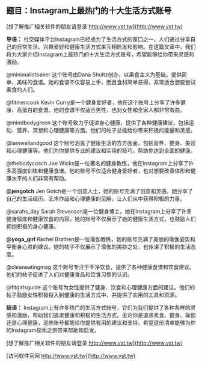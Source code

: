 ## **题目：Instagram上最热门的十大生活方式账号**

[想了解推广相关软件的朋友请登录 http://www.vst.tw](http://www.vst.tw)

**导语：**
社交媒体平台Instagram已经成为了生活方式的窗口之一，人们通过分享自己的日常生活、兴趣爱好和健康生活方式来互相启发和影响。在这篇文章中，我们将为大家介绍Instagram上最热门的十大生活方式账号，希望能够给你带来灵感和激励。

@minimalistbaker
这个账号由Dana Shultz创办，以素食主义为基础，提供简单、美味的食谱。她的食谱不仅容易上手，而且食材简单易得，非常适合想要尝试素食的人们。

@fitmencook
Kevin Curry是一个健身爱好者，他在这个账号上分享了许多健康、高蛋白的食谱。他的食谱不仅适合男性，也对女性和全家人都非常有益。

@mindbodygreen
这个账号致力于促进身心健康，提供了各种健康建议，包括运动、营养、冥想和心理健康等方面。他们的帖子总能给你带来积极的能量和灵感。

@iamwellandgood
这个账号涵盖了健康生活的方方面面，包括营养、健身、美容和心理健康等。他们为你提供专业的建议和实用的技巧，帮助你达到全面的健康。

@thebodycoach
Joe Wicks是一位著名的健身教练，他在Instagram上分享了许多高强度训练和健康食谱。他的账号不仅适合健身爱好者，也对想要改善体形和健康水平的人们非常有帮助。

**@jengotch**
Jen Gotch是一个创意人士，她的账号充满了创意和灵感。她分享了自己的生活经历、艺术作品和心理健康的见解，让人们从中获得积极的力量。

@sarahs_day
Sarah Stevenson是一位健身博主，她在Instagram上分享了许多健身锻炼和健康饮食的内容。她的账号不仅展示了她的健康生活方式，也鼓励人们拥抱积极的身心健康。

**@yoga_girl**
Rachel Brathen是一位瑜伽教练，她的账号充满了美丽的瑜伽姿势和平衡身心灵的建议。她的帖子不仅展示了瑜伽的美妙之处，也传递了积极的生活态度。

@cleaneatingmag
这个账号专注于干净饮食，提供了各种健康食谱和饮食建议。他们的帖子促进了人们对健康食品和饮食习惯的认识。

@fitgirlsguide
这个账号为女性提供了健身、饮食和心理健康方面的建议。他们的帖子鼓励女性积极投入到健康的生活方式中，并提供了实用的工具和资源。

**结语：**
Instagram上有许多热门的生活方式账号，它们为我们提供了各种各样的灵感和激励，帮助我们追求健康和积极的生活方式。无论你是追求素食、健身、瑜伽还是心理健康，这些账号都能给你提供有用的建议和支持。希望这份清单能够为你的Instagram探索之旅带来帮助和启发。

[想了解推广相关软件的朋友请登录 http://www.vst.tw](http://www.vst.tw)


[访问软件官网 http://www.vst.tw](http://www.vst.tw)
